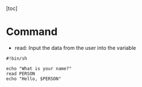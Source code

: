 

[toc]

# Command

* read: Input the data from the user into the variable

```shell
#!bin/sh

echo "What is your name?"
read PERSON
echo "Hello, $PERSON"
```

